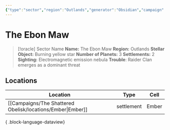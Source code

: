 ```yaml
---
{"type":"sector","region":"Outlands","generator":"Obsidian","campaign":"The Shattered Obelisk","dg-publish":true,"dg-path":"Locations/The Ebon Maw.md","permalink":"/locations/the-ebon-maw/","dgPassFrontmatter":true,"noteIcon":""}
---
```


# The Ebon Maw


<div class="transclusion internal-embed is-loaded"><div class="markdown-embed">



> [!oracle] Sector Name
>  **Name:** The Ebon Maw
> **Region:** Outlands
> **Stellar Object:** Burning yellow star
> **Number of Planets:** 3
> **Settlements:** 2
> **Sighting:** Electromagnetic emission nebula 
> **Trouble**: Raider Clan emerges as a dominant threat


</div></div>






## Locations

| Location                                                      | Type       | Cell  |
| ------------------------------------------------------------- | ---------- | ----- |
| [[Campaigns/The Shattered Obelisk/locations/Ember\|Ember]] | settlement | Ember |

{ .block-language-dataview}